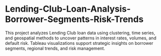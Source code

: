 # Lending-Club-Loan-Analysis-Borrower-Segments-Risk-Trends
This project analyzes Lending Club loan data using clustering, time series, and geospatial methods to uncover patterns in interest rates, volumes, and default risk. Tableau visualizations support strategic insights on borrower segments, regional trends, and risk management.
